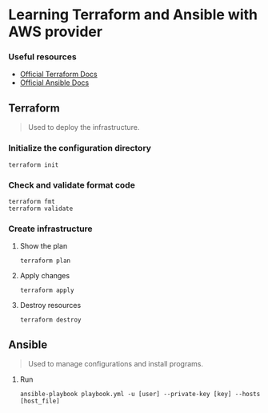 # Learning Terraform and Ansible with AWS provider

### Useful resources
- [Official Terraform Docs](https://developer.hashicorp.com/terraform/tutorials/aws-get-started)
- [Official Ansible Docs](https://docs.ansible.com/ansible/latest/getting_started/index.html)


## Terraform
> Used to deploy the infrastructure.

### Initialize the configuration directory
```
terraform init
```

### Check and validate format code
```
terraform fmt
terraform validate
```

### Create infrastructure
1. Show the plan
    ```
    terraform plan
    ```

2. Apply changes
    ```
    terraform apply
    ```
3. Destroy resources
    ```
    terraform destroy
    ```

## Ansible
> Used to manage configurations and install programs.

1. Run
    ```
    ansible-playbook playbook.yml -u [user] --private-key [key] --hosts [host_file]
    ```
